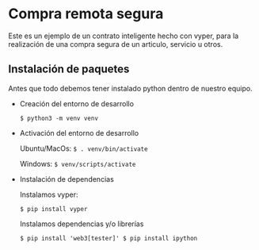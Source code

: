 # Compra remota segura
Este es un ejemplo de un contrato inteligente hecho con vyper, para la realización de una compra segura de un articulo, servicio u otros.

## Instalación de paquetes

Antes que todo debemos tener instalado python dentro de nuestro equipo.

-   Creación del entorno de desarrollo

    `$ python3 -m venv venv`

-   Activación del entorno de desarrollo

    Ubuntu/MacOs:
    `$ . venv/bin/activate`

    Windows:
    `$ venv/scripts/activate`

-   Instalación de dependencias

    Instalamos vyper:

    `$ pip install vyper`

    Instalamos dependencias y/o librerías

    ```$ pip install 'web3[tester]' $ pip install ipython```